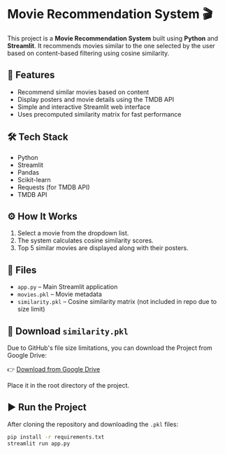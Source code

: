 # Movie Recommendation System 🎬

This project is a **Movie Recommendation System** built using **Python** and **Streamlit**. It recommends movies similar to the one selected by the user based on content-based filtering using cosine similarity.

## 📌 Features

- Recommend similar movies based on content
- Display posters and movie details using the TMDB API
- Simple and interactive Streamlit web interface
- Uses precomputed similarity matrix for fast performance

## 🛠 Tech Stack

- Python
- Streamlit
- Pandas
- Scikit-learn
- Requests (for TMDB API)
- TMDB API

## ⚙️ How It Works

1. Select a movie from the dropdown list.
2. The system calculates cosine similarity scores.
3. Top 5 similar movies are displayed along with their posters.

## 📁 Files

- `app.py` – Main Streamlit application
- `movies.pkl` – Movie metadata
- `similarity.pkl` – Cosine similarity matrix (not included in repo due to size limit)

## 🔗 Download `similarity.pkl`

Due to GitHub's file size limitations, you can download the Project from Google Drive:

👉 [Download from Google Drive](https://drive.google.com/drive/folders/13Vd-k7kbCVl3ZSY3HxceyZDTNhu5NYRO?usp=drive_link)

Place it in the root directory of the project.

## ▶️ Run the Project

After cloning the repository and downloading the `.pkl` files:

```bash
pip install -r requirements.txt
streamlit run app.py
